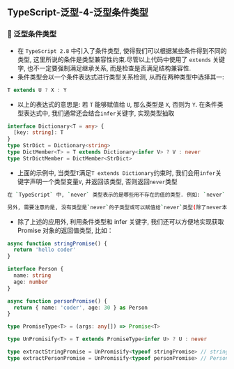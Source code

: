 ## TypeScript-泛型-4-泛型条件类型

### 🚀 泛型条件类型
- 在 `TypeScript 2.8` 中引入了条件类型, 使得我们可以根据某些条件得到不同的类型, 这里所说的条件是类型兼容性约束.尽管以上代码中使用了 `extends` 关键字, 也不一定要强制满足继承关系, 而是检查是否满足结构兼容性.
- 条件类型会以一个条件表达式进行类型关系检测, 从而在两种类型中选择其一:
```ts
T extends U ? X : Y
```
- 以上的表达式的意思是: 若 `T` 能够赋值给 `U`, 那么类型是 `X`, 否则为 `Y`. 在条件类型表达式中, 我们通常还会结合`infer`关键字, 实现类型抽取
```ts
interface Dictionary<T = any> {
  [key: string]: T
}
type StrDict = Dictionary<string>
type DictMember<T> = T extends Dictionary<infer V> ? V : never
type StrDictMember = DictMember<StrDict>
```
- 上面的示例中, 当类型`T`满足`T extends Dictionary`约束时, 我们会用`infer`关键字声明一个类型变量`V`, 并返回该类型, 否则返回`never`类型

```bash
在 `TypeScript` 中, `never` 类型表示的是哪些用不存在的值的类型. 例如: `never` 类型是那些总是会抛出异常活根本不会有返回值的函数表达式或箭头函数表达式的返回值类型.

另外, 需要注意的是, 没有类型是`never`的子类型或可以赋值给`never`类型(除了never本身).即使`any`也不能赋值给 never
```
- 除了上述的应用外, 利用条件类型和 infer 关键字, 我们还可以方便地实现获取 Promise 对象的返回值类型, 比如：
```ts
async function stringPromise() {
  return 'hello coder'
}

interface Person {
  name: string
  age: number
}

async function personPromise() {
  return { name: 'coder', age: 30 } as Person
}

type PromiseType<T> = (args: any[]) => Promise<T>

type UnPromisify<T> = T extends PromiseType<infer U> ? U : never

type extractStringPromise = UnPromisify<typeof stringPromise> // string
type extractPersonPromise = UnPromisify<typeof personPromise> // Person

```
